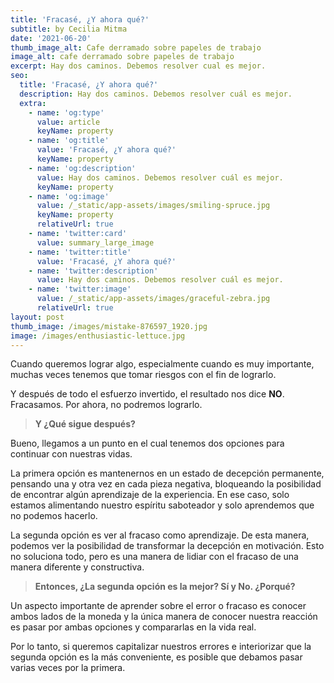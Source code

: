 ```yaml
---
title: 'Fracasé, ¿Y ahora qué?'
subtitle: by Cecilia Mitma
date: '2021-06-20'
thumb_image_alt: Cafe derramado sobre papeles de trabajo
image_alt: cafe derramado sobre papeles de trabajo
excerpt: Hay dos caminos. Debemos resolver cual es mejor.
seo:
  title: 'Fracasé, ¿Y ahora qué?'
  description: Hay dos caminos. Debemos resolver cuál es mejor.
  extra:
    - name: 'og:type'
      value: article
      keyName: property
    - name: 'og:title'
      value: 'Fracasé, ¿Y ahora qué?'
      keyName: property
    - name: 'og:description'
      value: Hay dos caminos. Debemos resolver cuál es mejor.
      keyName: property
    - name: 'og:image'
      value: /_static/app-assets/images/smiling-spruce.jpg
      keyName: property
      relativeUrl: true
    - name: 'twitter:card'
      value: summary_large_image
    - name: 'twitter:title'
      value: 'Fracasé, ¿Y ahora qué?'
    - name: 'twitter:description'
      value: Hay dos caminos. Debemos resolver cuál es mejor.
    - name: 'twitter:image'
      value: /_static/app-assets/images/graceful-zebra.jpg
      relativeUrl: true
layout: post
thumb_image: /images/mistake-876597_1920.jpg
image: /images/enthusiastic-lettuce.jpg
---
```

Cuando queremos lograr algo, especialmente cuando es muy importante, muchas veces tenemos que tomar riesgos con el fin de lograrlo.

Y después de todo el esfuerzo invertido, el resultado nos dice **NO**. Fracasamos. Por ahora, no podremos lograrlo. 

> **Y ¿Qué sigue después?**

Bueno, llegamos a un punto en el cual tenemos dos opciones para continuar con nuestras vidas.

La primera opción es mantenernos en un estado de decepción permanente, pensando una y otra vez en cada pieza negativa, bloqueando la posibilidad de encontrar algún aprendizaje de la experiencia. En ese caso, solo estamos alimentando nuestro espíritu saboteador y solo aprendemos que no podemos hacerlo.

La segunda opción es ver al fracaso como aprendizaje. De esta manera, podemos ver la posibilidad de transformar la decepción en motivación. Esto no soluciona todo, pero es una manera de lidiar con el fracaso de una manera diferente y constructiva.

> **Entonces, ¿La segunda opción es la mejor? Sí y No. ¿Porqué?** 

Un aspecto importante de aprender sobre el error o fracaso es conocer ambos lados de la moneda y la única manera de conocer nuestra reacción es pasar por ambas opciones y compararlas en la vida real.

Por lo tanto, si queremos capitalizar nuestros errores e interiorizar que la segunda opción es la más conveniente, es posible que debamos pasar varias veces por la primera.
